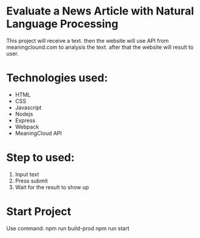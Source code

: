 # Evaluate a News Article with Natural Language Processing
This project will receive a text. then the website will use API from meaningclound.com to analysis the text. after that the website will result to user.

# Technologies used:
- HTML
- CSS
- Javascript
- Nodejs
- Express
- Webpack
- MeaningCloud API

# Step to used:
1. Input text
2. Press submit
3. Wait for the result to show up

# Start Project
Use command:
  npm run build-prod
  npm run start